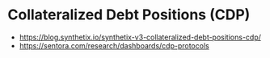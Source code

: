 # Collateralized Debt Positions (CDP)

- https://blog.synthetix.io/synthetix-v3-collateralized-debt-positions-cdp/
- https://sentora.com/research/dashboards/cdp-protocols
